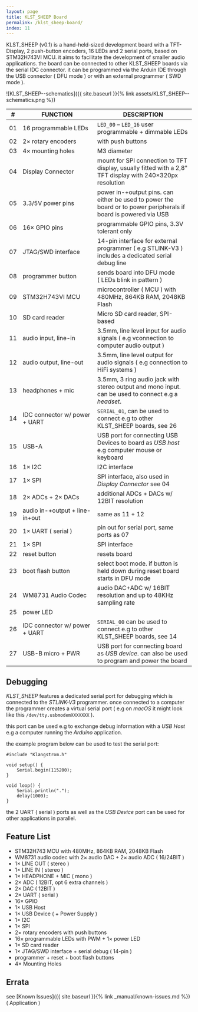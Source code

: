 ```yaml
---
layout: page
title: KLST_SHEEP Board
permalink: /klst_sheep-board/
index: 11
---
```


KLST_SHEEP (v0.1) is a hand-held-sized development board with a TFT-Display, 2 push-button encoders, 16 LEDs and 2 serial ports, based on STM32H743VI MCU. it aims to facilitate the development of smaller audio applications. the board can be connected to other KLST_SHEEP boards via the serial IDC connector. it can be programmed via the Arduin IDE through the USB connector ( DFU mode ) or with an external programmer ( SWD mode ).

![KLST_SHEEP--schematics]({{ site.baseurl }}{% link assets/KLST_SHEEP--schematics.png %})

| \# | FUNCTION             | DESCRIPTION |
|----|----------------------|-------------|
| 01 | 16 programmable LEDs | `LED_00` – `LED_16` user programmable + dimmable LEDs |
| 02 | 2× rotary encoders | with push buttons |
| 03 | 4× mounting holes | M3 diameter |
| 04 | Display Connector | mount for SPI connection to TFT display, usually fitted with a 2,8" TFT display with 240×320px resolution |
| 05 | 3.3/5V power pins | power in-+output pins. can either be used to power the board or to power peripherals if board is powered via USB |
| 06 | 16× GPIO pins | programmable GPIO pins, 3.3V tolerant only |
| 07 | JTAG/SWD interface | 14-pin interface for external programmer ( e.g STLINK-V3 ) includes a dedicated serial debug line |
| 08 | programmer button | sends board into DFU mode ( LEDs blink in pattern ) |
| 09 | STM32H743VI MCU | microcontroller ( MCU ) with 480MHz, 864KB RAM, 2048KB Flash |
| 10 | SD card reader | Micro SD card reader, SPI-based |
| 11 | audio input, line-in | 3.5mm, line level input for audio signals ( e.g vconnection to computer audio output ) |
| 12 | audio output, line-out | 3.5mm, line level output for audio signals ( e.g connection to HiFi systems ) |
| 13 | headphones + mic | 3.5mm, 3 ring audio jack with stereo output and mono input. can be used to connect e.g a *headset*. |
| 14 | IDC connector w/ power + UART | `SERIAL_01`, can be used to connect e.g to other KLST_SHEEP boards, see 26 |
| 15 | USB-A | USB port for connecting USB Devices to board as *USB host* e.g computer mouse or keyboard |
| 16 | 1× I2C | I2C interface |
| 17 | 1× SPI | SPI interface, also used in *Display Connector* see 04 |
| 18 | 2× ADCs + 2× DACs | additional ADCs + DACs w/ 12BIT resolution |
| 19 | audio in-+output + line-in+out | same as 11 + 12 |
| 20 | 1× UART ( serial ) | pin out for serial port, same ports as 07 |
| 21 | 1× SPI | SPI interface |
| 22 | reset button | resets board |
| 23 | boot flash button | select boot mode. if button is held down during reset board starts in DFU mode |
| 24 | WM8731 Audio Codec | audio DAC+ADC w/ 16BIT resolution and up to 48KHz sampling rate |
| 25 | power LED | |
| 26 | IDC connector w/ power + UART | `SERIAL_00` can be used to connect e.g to other KLST_SHEEP boards, see 14 |
| 27 | USB-B micro + PWR | USB port for connecting board as *USB device*. can also be used to program and power the board |

<!--
## Pin Map

|     |     | DOMAIN                 | |                 DOMAIN |      |      |
|----:|:----|:-----------------------|-|-----------------------:|-----:|:-----|
| 5V  | GND | **PWR**                | |             **SERIAL** | RX00 | RX01 |
| 3V3 | GND |                        | |                        | GND  | GND  |
| 00  | 01  | **GPIO**               | |                        | TX00 | TX01 |
| 02  | 03  |                        | |                **I2C** | SCL  | SDA  |
| 04  | 05  |                        | |                        | GND  | 3V3  |
| 06  | 07  |                        | |                **SPI** | MISO | MOSI |
| 00  | 01  | **ADC**                | |                        | GND  | SCK  |
| 00  | 01  | **DAC**                | |                        | GND  | 3V3  |
| 5V  | GND | **PWR**                | |              **INPUT** | L    | R    |
| 3V3 | GND |                        | |             **OUTPUT** | L    | R    |
-->

## Debugging

*KLST_SHEEP* features a dedicated serial port for debugging which is connected to the *STLINK-V3* programmer. once connected to a computer the programmer creates a virtual serial port ( e.g on *macOS* it might look like this `/dev/tty.usbmodemXXXXXXX` ).

this port can be used e.g to exchange debug information with a *USB Host* e.g a computer running the *Arduino* application.

the example program below can be used to test the serial port:

```
#include "Klangstrom.h"

void setup() {
    Serial.begin(115200);
}

void loop() {
    Serial.println(".");
    delay(1000);
}
```

the 2 UART ( serial ) ports as well as the *USB Device* port can be used for other applications in parallel.

## Feature List

- STM32H743 MCU with 480MHz, 864KB RAM, 2048KB Flash
- WM8731 audio codec with 2× audio DAC + 2× audio ADC ( 16/24BIT )
- 1× LINE OUT ( stereo )
- 1× LINE IN ( stereo )
- 1× HEADPHONE + MIC ( mono )
- 2× ADC ( 12BIT, opt 6 extra channels )
- 2× DAC ( 12BIT )
- 2× UART ( serial )
- 16× GPIO
- 1× USB Host
- 1× USB Device ( + Power Supply )
- 1× I2C 
- 1× SPI 
- 2× rotary encoders with push buttons
- 16× programmable LEDs with PWM + 1× power LED
- 1× SD card reader
- 1× JTAG/SWD interface + serial debug ( 14-pin )
- programmer + reset + boot flash buttons
- 4× Mounting Holes

## Errata

see [Known Issues]({{ site.baseurl }}{% link _manual/known-issues.md %}) ( Application )
